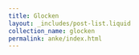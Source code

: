 ```yaml
---
title: Glocken
layout: _includes/post-list.liquid
collection_name: glocken
permalink: anke/index.html
---
```

